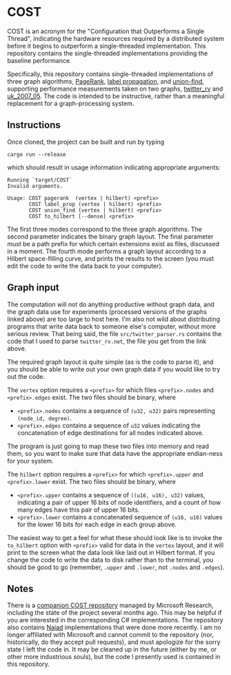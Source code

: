 # COST

COST is an acronym for the "Configuration that Outperforms a Single Thread", indicating the hardware resources required by a distributed system before it begins to outperform a single-threaded implementation. This repository contains the single-threaded implementations providing the baseline performance.

Specifically, this repository contains single-threaded implementations of three graph algorithms, [PageRank](http://en.wikipedia.org/wiki/PageRank), [label propagation](http://www.cs.cmu.edu/~ukang/papers/HalfpICDE2011.pdf), and [union-find](http://en.wikipedia.org/wiki/Disjoint-set_data_structure), supporting performance measurements taken on two graphs, [twitter_rv](http://an.kaist.ac.kr/traces/WWW2010.html) and [uk_2007_05](http://law.di.unimi.it/webdata/uk-2007-05/). The code is intended to be instructive, rather than a meaningful replacement for a graph-processing system.

## Instructions

Once cloned, the project can be built and run by typing
```
cargo run --release
```
which should result in usage information indicating appropriate arguments:
```
Running `target/COST`
Invalid arguments.

Usage: COST pagerank  (vertex | hilbert) <prefix>
       COST label_prop (vertex | hilbert) <prefix>
       COST union_find (vertex | hilbert) <prefix>
       COST to_hilbert [--dense] <prefix>
```
The first three modes correspond to the three graph algorithms. The second parameter indicates the binary graph layout. The final parameter must be a path prefix for which certain extensions exist as files, discussed in a moment. The fourth mode performs a graph layout according to a Hilbert space-filling curve, and prints the results to the screen (you must edit the code to write the data back to your computer).

## Graph input
The computation will not do anything productive without graph data, and the graph data use for experiments (processed versions of the graphs linked above) are too large to host here. I'm also not wild about distributing programs that write data back to someone else's computer, without more serious review. That being said, the file `src/twitter_parser.rs` contains the code that I used to parse `twitter_rv.net`, the file you get from the link above.

The required graph layout is quite simple (as is the code to parse it), and you should be able to write out your own graph data if you would like to try out the code.

The `vertex` option requires a `<prefix>` for which files `<prefix>.nodes` and `<prefix>.edges` exist. The two files should be binary, where

*   `<prefix>.nodes` contains a sequence of `(u32, u32)` pairs representing `(node_id, degree)`.
*   `<prefix>.edges` contains a sequence of `u32` values indicating the concatenation of edge destinations for all nodes indicated above.

The program is just going to map these two files into memory and read them, so you want to make sure that data have the appropriate endian-ness for your system.

The `hilbert` option requires a `<prefix>` for which `<prefix>.upper` and `<prefix>.lower` exist. The two files should be binary, where

*   `<prefix>.upper` contains a sequence of `((u16, u16), u32)` values, indicating a pair of upper 16 bits of node identifiers, and a count of how many edges have this pair of upper 16 bits.
*   `<prefix>.lower` contains a concatenated sequence of `(u16, u16)` values for the lower 16 bits for each edge in each group above.

The easiest way to get a feel for what these should look like is to invoke the `to_hilbert` option with `<prefix>` valid for data in the `vertex` layout, and it will print to the screen what the data look like laid out in Hilbert format. If you change the code to write the data to disk rather than to the terminal, you should be good to go (remember, `.upper` and `.lower`, not `.nodes` and `.edges`).

## Notes

There is a [companion COST repository](https://github.com/MicrosoftResearch/NaiadSamples) managed by Microsoft Research, including the state of the project several months ago. This may be helpful if you are interested in the corresponding C# implementations. The repository also contains [Naiad](http://research.microsoft.com/Naiad/) implementations that were done more recently. I am no longer affiliated with Microsoft and cannot commit to the repository (nor, historically, do they accept pull requests), and must apologize for the sorry state I left the code in. It may be cleaned up in the future (either by me, or other more industrious souls), but the code I presently used is contained in this repository.
